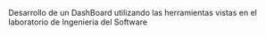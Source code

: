 Desarrollo de un DashBoard utilizando las herramientas vistas en el laboratorio de Ingenieria del Software